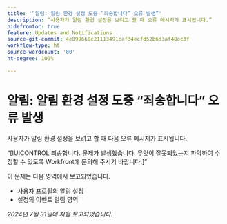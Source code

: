 ```yaml
---
title: '“알림: 알림 환경 설정 도중 “죄송합니다” 오류 발생”'
description: “사용자가 알림 환경 설정을 보려고 할 때 오류 메시지가 표시됩니다.”
hidefromtoc: true
feature: Updates and Notifications
source-git-commit: 4e899660c21113491caf34ecfd52b6d3af48ec3f
workflow-type: ht
source-wordcount: '80'
ht-degree: 100%

---
```



# 알림: 알림 환경 설정 도중 “죄송합니다” 오류 발생

사용자가 알림 환경 설정을 보려고 할 때 다음 오류 메시지가 표시됩니다.

“[!UICONTROL 죄송합니다. 문제가 발생했습니다. 무엇이 잘못되었는지 파악하여 수정할 수 있도록 Workfront에 문의해 주시기 바랍니다.]”

이 문제는 다음 영역에서 보고되었습니다.

* 사용자 프로필의 알림 설정
* 설정의 이벤트 알림 영역

_2024년 7월 31일에 처음 보고되었습니다._
